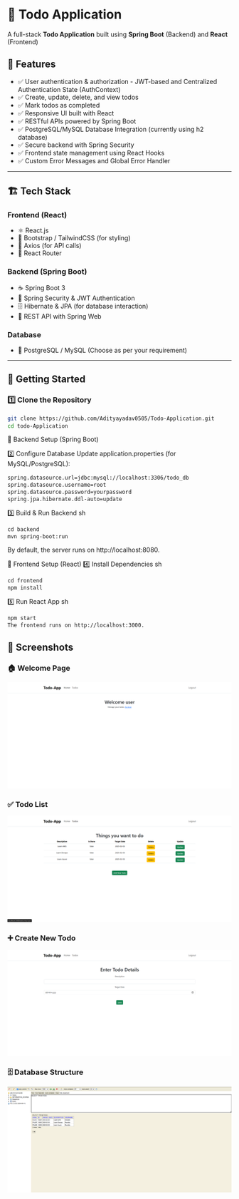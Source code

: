 # 📝 Todo Application

A full-stack **Todo Application** built using **Spring Boot** (Backend) and **React** (Frontend)

## 📌 Features
- ✅ User authentication & authorization - JWT-based and Centralized Authentication State (AuthContext)
- ✅ Create, update, delete, and view todos
- ✅ Mark todos as completed
- ✅ Responsive UI built with React
- ✅ RESTful APIs powered by Spring Boot
- ✅ PostgreSQL/MySQL Database Integration (currently using h2 database)
- ✅ Secure backend with Spring Security
- ✅ Frontend state management using React Hooks
- ✅ Custom Error Messages and Global Error Handler


---

## 🏗️ **Tech Stack**
### **Frontend** (React)
- ⚛️ React.js
- 🎨 Bootstrap / TailwindCSS (for styling)
- 🔄 Axios (for API calls)
- 🔧 React Router

### **Backend** (Spring Boot)
- ☕ Spring Boot 3
- 🔐 Spring Security & JWT Authentication
- 🗄️ Hibernate & JPA (for database interaction)
- 📡 REST API with Spring Web

### **Database**
- 💾 PostgreSQL / MySQL (Choose as per your requirement)

---

## 🚀 **Getting Started**

### **1️⃣ Clone the Repository**
```sh
git clone https://github.com/Adityayadav0505/Todo-Application.git
cd todo-Application
```
🎯 Backend Setup (Spring Boot)

2️⃣ Configure Database
Update application.properties (for MySQL/PostgreSQL):
```
spring.datasource.url=jdbc:mysql://localhost:3306/todo_db
spring.datasource.username=root
spring.datasource.password=yourpassword
spring.jpa.hibernate.ddl-auto=update
```

3️⃣ Build & Run Backend
sh
```
cd backend
mvn spring-boot:run
```
By default, the server runs on http://localhost:8080.

🎨 Frontend Setup (React)
4️⃣ Install Dependencies
sh
```
cd frontend
npm install
```
5️⃣ Run React App
sh
```
npm start
The frontend runs on http://localhost:3000.
```



## 📸 Screenshots

### 🏠 Welcome Page
![Welcome Page](./screenshots/Welcome%20Page.png)

### ✅ Todo List
![Todo List](./screenshots/Todo%20List.png)

### ➕ Create New Todo
![Create Todo](./screenshots/Add%20a%20new%20todo.png)

### 🗄️ Database Structure
![Database](./screenshots/Database.png)
